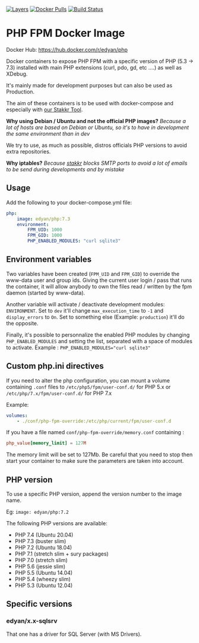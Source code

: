[![Layers](https://images.microbadger.com/badges/image/edyan/php.svg)](https://microbadger.com/images/edyan/php "Get your own image badge on microbadger.com")
[![Docker Pulls](https://img.shields.io/docker/pulls/edyan/php.svg)](https://hub.docker.com/r/edyan/php/)
[![Build Status](https://travis-ci.com/edyan/docker-php.svg?branch=master)](https://travis-ci.com/edyan/docker-php)

# PHP FPM Docker Image
Docker Hub: https://hub.docker.com/r/edyan/php

Docker containers to expose PHP FPM with a specific version of PHP (5.3 -> 7.3) installed
with main PHP extensions (curl, pdo, gd, etc ....) as well as XDebug.

It's mainly made for development purposes but can also be used as Production.

The aim of these containers is to be used with docker-compose and especially with
[our Stakkr Tool](https://github.com/stakkr-org/stakkr).

**Why using Debian / Ubuntu and not the official PHP images?**
*Because a lot of hosts are based on Debian or Ubuntu, so it's to have in development
the same environment than in dev*

We try to use, as much as possible, distros officials PHP versions to avoid extra repositories.

**Why iptables?**
*Because [stakkr](https://github.com/stakkr-org/stakkr) blocks SMTP ports to avoid a
lot of emails to be send during developments and by mistake*


## Usage
Add the following to your docker-compose.yml file:
```yaml
php:
    image: edyan/php:7.3
    environment:
        FPM_UID: 1000
        FPM_GID: 1000
        PHP_ENABLED_MODULES: "curl sqlite3"

```

## Environment variables
Two variables have been created (`FPM_UID` and `FPM_GID`) to override the www-data user and group ids.
Giving the current user login / pass that runs the container, it will allow anybody to own the files
read / written by the fpm daemon (started by www-data).

Another variable will activate / deactivate development modules: `ENVIRONMENT`.
Set to `dev` it'll change `max_execution_time` to `-1` and `display_errors` to `On`.
Set to something else (Example: `production`) it'll do the opposite.

Finally, it's possible to personnalize the enabled PHP modules by changing `PHP_ENABLED_MODULES`
and setting the list, separated with a space of modules to activate.
Example : `PHP_ENABLED_MODULES="curl sqlite3"`

## Custom php.ini directives
If you need to alter the php configuration, you can mount a volume containing `.conf` files to
 `/etc/php5/fpm/user-conf.d/` for PHP 5.x or `/etc/php/7.x/fpm/user-conf.d/` for PHP 7.x

Example:
```yaml
volumes:
    - ./conf/php-fpm-override:/etc/php/current/fpm/user-conf.d
```

If you have a file named `conf/php-fpm-override/memory.conf` containing :
```conf
php_value[memory_limit] = 127M
```

The memory limit will be set to 127Mb. Be careful that you need to stop then start your container to make
sure the parameters are taken into account.

## PHP version
To use a specific PHP version, append the version number to the image name.

Eg: `image: edyan/php:7.2`

The following PHP versions are available:

* PHP 7.4 (Ubuntu 20.04)
* PHP 7.3 (buster slim)
* PHP 7.2 (Ubuntu 18.04)
* PHP 7.1 (stretch slim + sury packages)
* PHP 7.0 (stretch slim)
* PHP 5.6 (jessie slim)
* PHP 5.5 (Ubuntu 14.04)
* PHP 5.4 (wheezy slim)
* PHP 5.3 (Ubuntu 12.04)


## Specific versions
### edyan/x.x-sqlsrv
That one has a driver for SQL Server (with MS Drivers).
